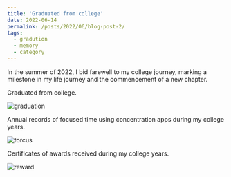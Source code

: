 ```yaml
---
title: 'Graduated from college'
date: 2022-06-14
permalink: /posts/2022/06/blog-post-2/
tags:
  - gradution
  - memory
  - category
---
```


In the summer of 2022, I bid farewell to my college journey, marking a milestone in my life journey and the commencement of a new chapter.


Graduated from college.

![graduation](/Niko.github.io/images/BLOG_graduation.jpg)


Annual records of focused time using concentration apps during my college years.

![forcus](/Niko.github.io/images/BLOG_study.png)


Certificates of awards received during my college years.

![reward](/Niko.github.io/images/BLOG_reward.png)


